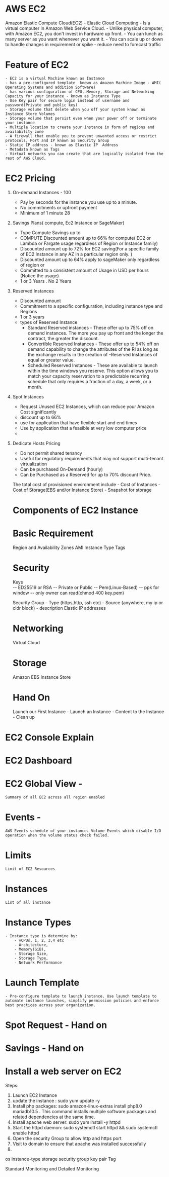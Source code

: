AWS EC2
=======
Amazon Elastic Compute Cloud(EC2) - Elastic Cloud Computing 
    - Is a virtual computer in Amazon Web Service Cloud.
    - Unlike physical computer, with Amazon EC2, you don't invest in hardware up front.
    - You can lunch as many server as you want whenever you want it.
    - You can scale up or down to handle changes in requirement or spike
    - reduce need to forecast traffic

Feature of EC2
==============
    - EC2 is a virtual Machine known as Instance
    - has a pre-configured template  known as Amazon Machine Image - AMI( Operating Systems and addition Software)
    - has various configuration of CPU, Memory, Storage and Networking Capacity for your instance - known as Instance Type
    - Use Key pair for secure login instead of username and password(Private and public key)
    - Storage volume that delete when you off your system known as Instance Store Volumes
    - Storage volume that persist even when your power off or terminate your instance
    - Multiple location to create your instance in form of regions and availability zone
    - A firewall that enable you to prevent unwanted access or restrict protocols, Port and IP known as Security Group
    - Static IP address - known as Elastic IP  Address
    - Metadata known as Tags
    - Virtual networks you can create that are logically isolated from the rest of AWS Cloud.


EC2 Pricing
==============
1. On-demand Instances -   100 
    - Pay by seconds for the instance you use up to a minute. 
    - No commitments or upfront payment
    - Minimum of 1 minute
     28
2. Savings Plans( compute, Ec2 Instance or SageMaker)
    - Type Compute Savings up to
    - COMPUTE Discounted amount up to 66% for compute( EC2 or Lambda or Fargate usage regardless of Region or Instance family)
    - Discounted amount up to 72% for EC2 saving(For a specific family of EC2 Instance in any AZ in a particular region only. )
    - Discounted amount up to 64% apply to sageMaker only regardless of region or 
    - Committed to a consistent amount of Usage in USD per hours (Notice the usage)
    - 1 or 3 Years . No 2 Years


3. Reserved Instances
    - Discounted amount
    - Commitment to a specific configuration, including instance type and Regions
    - 1 or 3 years
    - types of Reserved Instance 
        - Standard Reserved instances - These offer up to 75% off on demand instances. The more you pay up front and the longer the contract, the greater the discount.
        - Convertible Reserved Instances - These offer up to 54% off on demand capability to change the         attributes of the RI as long as the exchange results in the creation of -Reserved Instances of equal or greater value.
        -  Scheduled Reserved Instances - These are available to launch within the time windows you reserve. This option allows you to match your capacity reservation to a predictable recurring schedule that only requires a fraction of a day, a week, or a month.

4. Spot Instances
    - Request Unused EC2 Instances, which can reduce your Amazon Cost significantly
    - discount up to 66%
    - use for application that have flexible start and end times
    - Use by application that a feasible at very low computer price
    - 
5. Dedicate Hosts Pricing
    - Do not permit shared tenancy
    - Useful for regulatory requirements that may not support multi-tenant virtualization
    - Can be purchased On-Demand (hourly)
    - Can be Purchased as a Reserved for up to 70% discount Price.

    The total cost of provisioned environment include 
        - Cost of Instances
        - Cost of Storage(EBS and/or Instance Store)
        - Snapshot for storage


    Components of EC2 Instance
    ==========================
     Basic Requirement
     ==================
    Region and Availability Zones
    AMI
    Instance Type
    Tags

    Security 
    =========
    Keys   
        -- ED25519 or RSA
        -- Private or Public
        -- Pem(Linux-Based)
        -- ppk for window
        -- only owner can read(chmod 400 key.pem)

    Security Group
        - Type (https,http, ssh etc)
        - Source (anywhere, my ip or cidr block)
        - description
    Elastic IP addresses

    Networking 
    ==========
    Virtual Cloud

    Storage
    ======
    Amazon EBS
    Instance Store

    Hand On
    ======== 

    Launch our First Instance
        - Launch an Instance
        - Content to the Instance
        - Clean up



EC2 Console Explain
===================
# EC2 Dashboard
# EC2 Global View - 
    Summary of all EC2 across all region enabled
# Events - 
    AWS Events schedule of your instance. Volume Events which disable I/O operation when the volume status check failed.
# Limits 
    Limit of EC2 Resources

# Instances
    List of all instance 
# Instance Types
    - Instance type is determine by:
        - vCPUs, 1, 2, 3,4 etc
        - Architecture, 
        - Memory(GiB), 
        - Storage Size, 
        - Storage Type, 
        - Network Performance
# Launch Template
    - Pre-configure template to launch instance. Use launch template to automate instance launches, simplify permission policies and enforce best practices across your organization.

# Spot Request - Hand on
# Savings - Hand on


Install a web server on EC2
==========================
Steps:
1. Launch EC2 Instance
2. update the instance : sudo yum update -y
3. Install php packages: sudo amazon-linux-extras install php8.0 mariadb10.5 . This command installs multiple software packages and related dependencies at the same time.
4. Install apache web server: sudo yum install -y httpd
5. Start the httpd daemon: sudo systemctl start httpd && sudo systemctl enable httpd
6. Open the security Group to allow http and https port
7. Visit to domain to ensure that apache was installed successfully
8. 




os 
instance-type
storage
security group
key pair
Tag


Standard Monitoring and Detailed Monitoring



